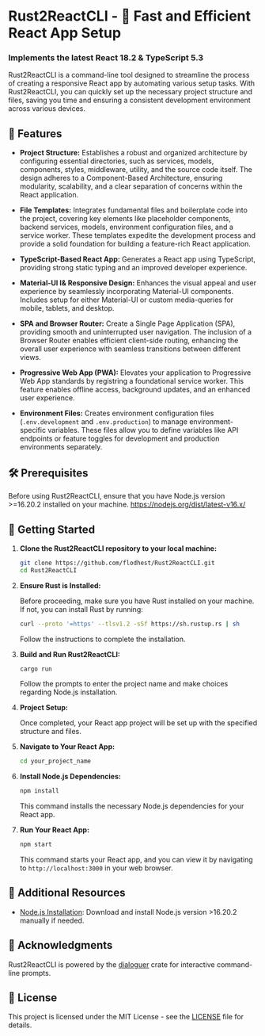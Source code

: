 # Rust2ReactCLI - 🦀 Fast and Efficient React App Setup

### Implements the latest **React 18.2** & **TypeScript 5.3**

Rust2ReactCLI is a command-line tool designed to streamline the process of creating a responsive React app by automating various setup tasks. With Rust2ReactCLI, you can quickly set up the necessary project structure and files, saving you time and ensuring a consistent development environment across various devices.

## 🚀 Features

- **Project Structure:** Establishes a robust and organized architecture by configuring essential directories, such as services, models, components, styles, middleware, utility, and the source code itself. The design adheres to a Component-Based Architecture, ensuring modularity, scalability, and a clear separation of concerns within the React application.

- **File Templates:** Integrates fundamental files and boilerplate code into the project, covering key elements like placeholder components, backend services, models, environment configuration files, and a service worker. These templates expedite the development process and provide a solid foundation for building a feature-rich React application.

- **TypeScript-Based React App:** Generates a React app using TypeScript, providing strong static typing and an improved developer experience.

- **Material-UI I& Responsive Design:** Enhances the visual appeal and user experience by seamlessly incorporating Material-UI components. Includes setup for either Material-UI or custom media-queries for mobile, tablets, and desktop.

- **SPA and Browser Router:** Create a Single Page Application (SPA), providing smooth and uninterrupted user navigation. The inclusion of a Browser Router enables efficient client-side routing, enhancing the overall user experience with seamless transitions between different views.

- **Progressive Web App (PWA):** Elevates your application to Progressive Web App standards by registring a foundational service worker. This feature enables offline access, background updates, and an enhanced user experience.

- **Environment Files:** Creates environment configuration files (`.env.development` and `.env.production`) to manage environment-specific variables. These files allow you to define variables like API endpoints or feature toggles for development and production environments separately.

## 🛠 Prerequisites

Before using Rust2ReactCLI, ensure that you have Node.js version >=16.20.2 installed on your machine. https://nodejs.org/dist/latest-v16.x/

## 🏁 Getting Started

1. **Clone the Rust2ReactCLI repository to your local machine:**

    ```bash
    git clone https://github.com/flodhest/Rust2ReactCLI.git
    cd Rust2ReactCLI
    ```

2. **Ensure Rust is Installed:**

    Before proceeding, make sure you have Rust installed on your machine. If not, you can install Rust by running:

    ```bash
    curl --proto '=https' --tlsv1.2 -sSf https://sh.rustup.rs | sh
    ```

    Follow the instructions to complete the installation.

3. **Build and Run Rust2ReactCLI:**

    ```bash
    cargo run
    ```

    Follow the prompts to enter the project name and make choices regarding Node.js installation.

4. **Project Setup:**

    Once completed, your React app project will be set up with the specified structure and files.

5. **Navigate to Your React App:**

    ```bash
    cd your_project_name
    ```

6. **Install Node.js Dependencies:**

    ```bash
    npm install
    ```

    This command installs the necessary Node.js dependencies for your React app.

7. **Run Your React App:**

    ```bash
    npm start
    ```

    This command starts your React app, and you can view it by navigating to `http://localhost:3000` in your web browser.

## 🚧 Additional Resources

- [Node.js Installation](https://nodejs.org/dist/latest-v16.x/): Download and install Node.js version >16.20.2 manually if needed.

## 🙏 Acknowledgments

Rust2ReactCLI is powered by the [dialoguer](https://crates.io/crates/dialoguer) crate for interactive command-line prompts.

## 📄 License

This project is licensed under the MIT License - see the [LICENSE](LICENSE) file for details.
